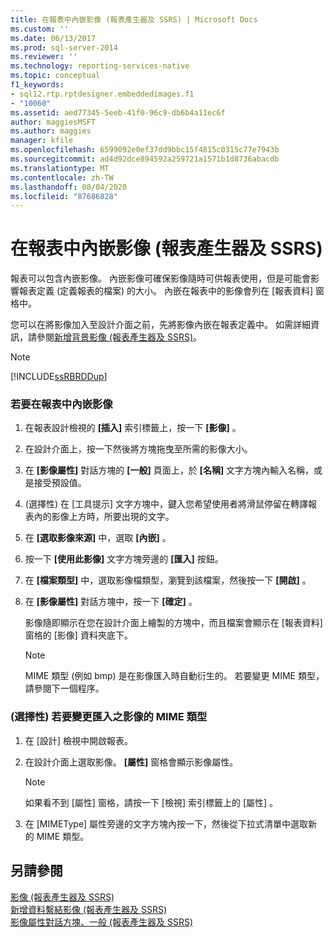 ```yaml
---
title: 在報表中內嵌影像 (報表產生器及 SSRS) | Microsoft Docs
ms.custom: ''
ms.date: 06/13/2017
ms.prod: sql-server-2014
ms.reviewer: ''
ms.technology: reporting-services-native
ms.topic: conceptual
f1_keywords:
- sql12.rtp.rptdesigner.embeddedimages.f1
- "10060"
ms.assetid: aed77345-5eeb-41f0-96c9-db6b4a11ec6f
author: maggiesMSFT
ms.author: maggies
manager: kfile
ms.openlocfilehash: 6599092e0ef37dd9bbc15f4815c0315c77e7943b
ms.sourcegitcommit: ad4d92dce894592a259721a1571b1d8736abacdb
ms.translationtype: MT
ms.contentlocale: zh-TW
ms.lasthandoff: 08/04/2020
ms.locfileid: "87686828"
---
```

# <a name="embed-an-image-in-a-report-report-builder-and-ssrs"></a>在報表中內嵌影像 (報表產生器及 SSRS)
  報表可以包含內嵌影像。 內嵌影像可確保影像隨時可供報表使用，但是可能會影響報表定義 (定義報表的檔案) 的大小。 內嵌在報表中的影像會列在 [報表資料] 窗格中。  
  
 您可以在將影像加入至設計介面之前，先將影像內嵌在報表定義中。 如需詳細資訊，請參閱[新增背景影像 &#40;報表產生器及 SSRS&#41;](add-a-background-image-report-builder-and-ssrs.md)。  
  
> [!NOTE]  
>  [!INCLUDE[ssRBRDDup](../../includes/ssrbrddup-md.md)]  
  
### <a name="to-embed-an-image-in-a-report"></a>若要在報表中內嵌影像  
  
1.  在報表設計檢視的 **[插入]** 索引標籤上，按一下 **[影像]** 。  
  
2.  在設計介面上，按一下然後將方塊拖曳至所需的影像大小。  
  
3.  在 **[影像屬性]** 對話方塊的 **[一般]** 頁面上，於 **[名稱]** 文字方塊內輸入名稱，或是接受預設值。  
  
4.  (選擇性) 在 [工具提示]  文字方塊中，鍵入您希望使用者將滑鼠停留在轉譯報表內的影像上方時，所要出現的文字。  
  
5.  在 **[選取影像來源]** 中，選取 **[內嵌]** 。  
  
6.  按一下 **[使用此影像]** 文字方塊旁邊的 **[匯入]** 按鈕。  
  
7.  在 **[檔案類型]** 中，選取影像檔類型，瀏覽到該檔案，然後按一下 **[開啟]** 。  
  
8.  在 **[影像屬性]** 對話方塊中，按一下 **[確定]** 。  
  
     影像隨即顯示在您在設計介面上繪製的方塊中，而且檔案會顯示在 [報表資料] 窗格的 [影像] 資料夾底下。  
  
    > [!NOTE]  
    >  MIME 類型 (例如 bmp) 是在影像匯入時自動衍生的。 若要變更 MIME 類型，請參閱下一個程序。  
  
### <a name="optional-to-change-the-mime-type-of-an-imported-image"></a>(選擇性) 若要變更匯入之影像的 MIME 類型  
  
1.  在 [設計] 檢視中開啟報表。  
  
2.  在設計介面上選取影像。 **[屬性]** 窗格會顯示影像屬性。  
  
    > [!NOTE]  
    >  如果看不到 [屬性] 窗格，請按一下 [檢視]  索引標籤上的 [屬性]  。  
  
3.  在 [MIMEType]  屬性旁邊的文字方塊內按一下，然後從下拉式清單中選取新的 MIME 類型。  
  
## <a name="see-also"></a>另請參閱  
 [影像 &#40;報表產生器及 SSRS&#41;](images-report-builder-and-ssrs.md)   
 [新增資料繫結影像 &#40;報表產生器及 SSRS&#41;](add-a-data-bound-image-report-builder-and-ssrs.md)   
 [影像屬性對話方塊、一般 &#40;報表產生器及 SSRS&#41;](../image-properties-dialog-box-general-report-builder-and-ssrs.md)  
  
  
